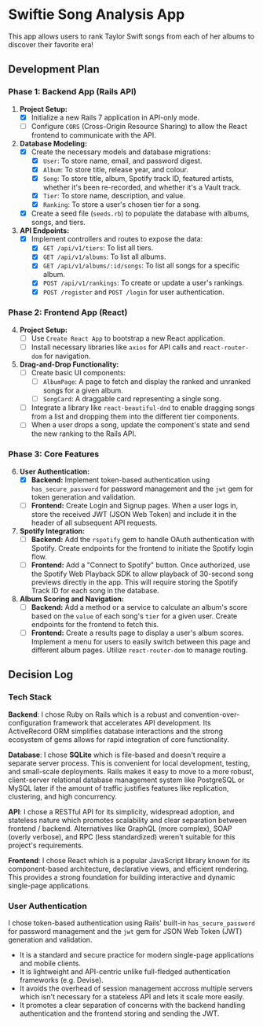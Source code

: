# Swiftie Song Analysis App

This app allows users to rank Taylor Swift songs from each of her albums to discover their favorite era!

## Development Plan

### **Phase 1: Backend App (Rails API)**

1.  **Project Setup:**
    * [x] Initialize a new Rails 7 application in API-only mode.
    * [ ] Configure `CORS` (Cross-Origin Resource Sharing) to allow the React frontend to communicate with the API.

2.  **Database Modeling:**
    * [x] Create the necessary models and database migrations:
        * [x] `User`: To store name, email, and password digest.
        * [x] `Album`: To store title, release year, and colour.
        * [x] `Song`: To store title, album, Spotify track ID, featured artists, whether it's been re-recorded, and whether it's a Vault track.
        * [x] `Tier`: To store name, description, and value.
        * [x] `Ranking`: To store a user's chosen tier for a song.
    * [x] Create a seed file (`seeds.rb`) to populate the database with albums, songs, and tiers. 

3.  **API Endpoints:**
    * [x] Implement controllers and routes to expose the data:
        * [x] `GET /api/v1/tiers`: To list all tiers.
        * [x] `GET /api/v1/albums`: To list all albums.
        * [x] `GET /api/v1/albums/:id/songs`: To list all songs for a specific album.
        * [x] `POST /api/v1/rankings`: To create or update a user's rankings.
        * [x] `POST /register` and `POST /login` for user authentication. 

### **Phase 2: Frontend App (React)**

4.  **Project Setup:**
    * [ ] Use `Create React App` to bootstrap a new React application.
    * [ ] Install necessary libraries like `axios` for API calls and `react-router-dom` for navigation.

5.  **Drag-and-Drop Functionality:**
    * [ ] Create basic UI components:
        * [ ] `AlbumPage`: A page to fetch and display the ranked and unranked songs for a given album.
        * [ ] `SongCard`: A draggable card representing a single song.
    * [ ] Integrate a library like `react-beautiful-dnd` to enable dragging songs from a list and dropping them into the different tier components.
    * [ ] When a user drops a song, update the component's state and send the new ranking to the Rails API.

### **Phase 3: Core Features**

6.  **User Authentication:**
    * [x] **Backend:** Implement token-based authentication using `has_secure_password` for password management and the `jwt` gem for token generation and validation.
    * [ ] **Frontend:** Create Login and Signup pages. When a user logs in, store the received JWT (JSON Web Token) and include it in the header of all subsequent API requests.

7.  **Spotify Integration:**
    * [ ] **Backend:** Add the `rspotify` gem to handle OAuth authentication with Spotify. Create endpoints for the frontend to initiate the Spotify login flow.
    * [ ] **Frontend:** Add a "Connect to Spotify" button. Once authorized, use the Spotify Web Playback SDK to allow playback of 30-second song previews directly in the app. This will require storing the Spotify Track ID for each song in the database.

8. **Album Scoring and Navigation:**
    * [ ] **Backend:** Add a method or a service to calculate an album's score based on the `value` of each song's `tier` for a given user. Create endpoints for the frontend to fetch this.
    * [ ] **Frontend:** Create a results page to display a user's album scores. Implement a menu for users to easily switch between this page and different album pages. Utilize `react-router-dom` to manage routing.

## Decision Log

### Tech Stack

**Backend**: I chose Ruby on Rails which is a robust and convention-over-configuration framework that accelerates API development. Its ActiveRecord ORM simplifies database interactions and the strong ecosystem of gems allows for rapid integration of core functionality.

**Database**: I chose **SQLite** which is file-based and doesn't require a separate server process. This is convenient for local development, testing, and small-scale deployments. Rails makes it easy to move to a more robust, client-server relational database management system like PostgreSQL or MySQL later if the amount of traffic justifies features like replication, clustering, and high concurrency.

**API**: I chose a RESTful API for its simplicity, widespread adoption, and stateless nature which promotes scalability and clear separation between frontend / backend. Alternatives like GraphQL (more complex), SOAP (overly verbose), and RPC (less standardized) weren't suitable for this project's requirements.

**Frontend**: I chose React which is a popular JavaScript library known for its component-based architecture, declarative views, and efficient rendering. This provides a strong foundation for building interactive and dynamic single-page applications.

### User Authentication

I chose token-based authentication using Rails' built-in `has_secure_password` for password management and the `jwt` gem for JSON Web Token (JWT) generation and validation.
* It is a standard and secure practice for modern single-page applications and mobile clients.
* It is lightweight and API-centric unlike full-fledged authentication frameworks (e.g. Devise).
* It avoids the overhead of session management accross multiple servers which isn't necessary for a stateless API and lets it scale more easily.
* It promotes a clear separation of concerns with the backend handling authentication and the frontend storing and sending the JWT.

